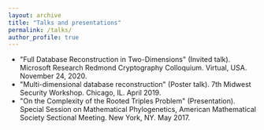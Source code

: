 ```yaml
---
layout: archive
title: "Talks and presentations"
permalink: /talks/
author_profile: true
---
```


* "Full Database Reconstruction in Two-Dimensions" (Invited talk). Microsoft Research Redmond Cryptography Colloquium. Virtual, USA. November 24, 2020.
* "Multi-dimensional database reconstruction" (Poster talk). 7th Midwest Security Workshop. Chicago, IL. April 2019.
* "On the Complexity of the Rooted Triples Problem" (Presentation). Special Session on Mathematical Phylogenetics, American Mathematical Society Sectional Meeting. New York, NY. May 2017.
